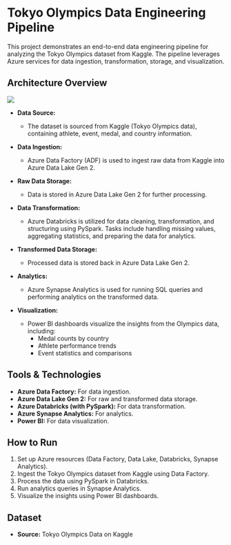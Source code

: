 # Tokyo Olympics Data Engineering Pipeline

This project demonstrates an end-to-end data engineering pipeline for analyzing the Tokyo Olympics dataset from Kaggle. The pipeline leverages Azure services for data ingestion, transformation, storage, and visualization.

## Architecture Overview

<img src="Architecture.jpeg">

- **Data Source:**
  - The dataset is sourced from Kaggle (Tokyo Olympics data), containing athlete, event, medal, and country information.

- **Data Ingestion:**
  - Azure Data Factory (ADF) is used to ingest raw data from Kaggle into Azure Data Lake Gen 2.

- **Raw Data Storage:**
  - Data is stored in Azure Data Lake Gen 2 for further processing.

- **Data Transformation:**
  - Azure Databricks is utilized for data cleaning, transformation, and structuring using PySpark. Tasks include handling missing values, aggregating statistics, and preparing the data for analytics.

- **Transformed Data Storage:**
  - Processed data is stored back in Azure Data Lake Gen 2.

- **Analytics:**
  - Azure Synapse Analytics is used for running SQL queries and performing analytics on the transformed data.

- **Visualization:**
  - Power BI dashboards visualize the insights from the Olympics data, including:
    - Medal counts by country
    - Athlete performance trends
    - Event statistics and comparisons

## Tools & Technologies

- **Azure Data Factory:** For data ingestion.
- **Azure Data Lake Gen 2:** For raw and transformed data storage.
- **Azure Databricks (with PySpark):** For data transformation.
- **Azure Synapse Analytics:** For analytics.
- **Power BI:** For data visualization.

## How to Run

1. Set up Azure resources (Data Factory, Data Lake, Databricks, Synapse Analytics).
2. Ingest the Tokyo Olympics dataset from Kaggle using Data Factory.
3. Process the data using PySpark in Databricks.
4. Run analytics queries in Synapse Analytics.
5. Visualize the insights using Power BI dashboards.

## Dataset

- **Source:** Tokyo Olympics Data on Kaggle

